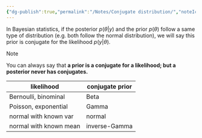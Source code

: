 ```yaml
---
{"dg-publish":true,"permalink":"/Notes/Conjugate distribution/","noteIcon":""}
---
```



In Bayesian statistics, if the posterior $p(\theta | y)$ and the prior $p(\theta)$ follow a same type of distribution (e.g. both follow the normal distribution), we will say this prior is conjugate for the likelihood $p(y|\theta)$.
>[!Note]
 You can always say that **a  prior is a conjugate for a likelihood; but a posterior never has conjugates.**


| likelihood | conjugate prior | 
| -- | -- |
| Bernoulli, binominal | Beta |
| Poisson, exponential | Gamma | 
| normal with known var | normal |
| normal with known mean | inverse-Gamma|